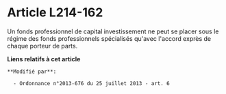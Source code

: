 # Article L214-162

Un fonds professionnel de capital investissement ne peut se placer sous le régime des fonds professionnels spécialisés
qu'avec l'accord exprès de chaque porteur de parts.

**Liens relatifs à cet article**

	**Modifié par**:

	  - Ordonnance n°2013-676 du 25 juillet 2013 - art. 6
